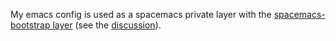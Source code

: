 My emacs config is used as a spacemacs private layer with the [spacemacs-bootstrap layer](https://github.com/syl20bnr/spacemacs/tree/master/layers/%2Bdistributions/spacemacs-bootstrap) (see the [discussion](https://github.com/syl20bnr/spacemacs/issues/1298)).
